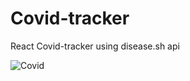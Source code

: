 # Covid-tracker
 React Covid-tracker using disease.sh api

![Covid](https://user-images.githubusercontent.com/71594742/126904102-a5e5cf9c-18b1-4f29-98ed-2c1756e20ea9.jpeg)
